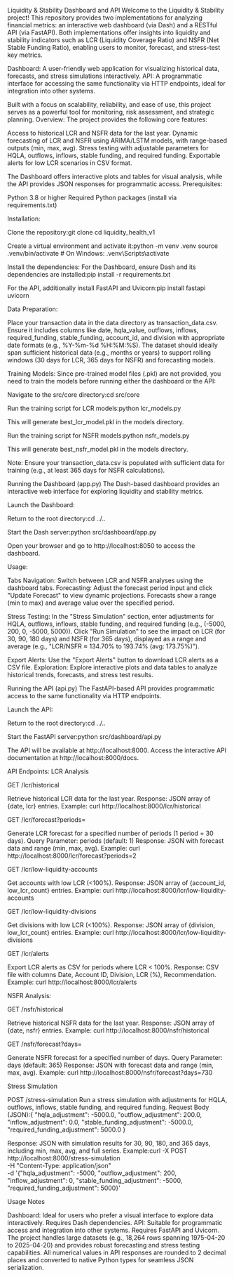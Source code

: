 Liquidity & Stability Dashboard and API
Welcome to the Liquidity & Stability project! This repository provides two implementations for analyzing financial metrics: an interactive web dashboard (via Dash) and a RESTful API (via FastAPI). Both implementations offer insights into liquidity and stability indicators such as LCR (Liquidity Coverage Ratio) and NSFR (Net Stable Funding Ratio), enabling users to monitor, forecast, and stress-test key metrics.

Dashboard: A user-friendly web application for visualizing historical data, forecasts, and stress simulations interactively.
API: A programmatic interface for accessing the same functionality via HTTP endpoints, ideal for integration into other systems.

Built with a focus on scalability, reliability, and ease of use, this project serves as a powerful tool for monitoring, risk assessment, and strategic planning.
Overview:
The project provides the following core features:

Access to historical LCR and NSFR data for the last year.
Dynamic forecasting of LCR and NSFR using ARIMA/LSTM models, with range-based outputs (min, max, avg).
Stress testing with adjustable parameters for HQLA, outflows, inflows, stable funding, and required funding.
Exportable alerts for low LCR scenarios in CSV format.

The Dashboard offers interactive plots and tables for visual analysis, while the API provides JSON responses for programmatic access.
Prerequisites:

Python 3.8 or higher
Required Python packages (install via requirements.txt)

Installation:

Clone the repository:git clone <repository-url>
cd liquidity_health_v1


Create a virtual environment and activate it:python -m venv .venv
source .venv/bin/activate  # On Windows: .venv\Scripts\activate


Install the dependencies:
For the Dashboard, ensure Dash and its dependencies are installed:pip install -r requirements.txt


For the API, additionally install FastAPI and Uvicorn:pip install fastapi uvicorn





Data Preparation:

Place your transaction data in the data directory as transaction_data.csv. Ensure it includes columns like date, hqla_value, outflows, inflows, required_funding, stable_funding, account_id, and division with appropriate date formats (e.g., %Y-%m-%d %H:%M:%S).
The dataset should ideally span sufficient historical data (e.g., months or years) to support rolling windows (30 days for LCR, 365 days for NSFR) and forecasting models.

Training Models:
Since pre-trained model files (.pkl) are not provided, you need to train the models before running either the dashboard or the API:

Navigate to the src/core directory:cd src/core


Run the training script for LCR models:python lcr_models.py


This will generate best_lcr_model.pkl in the models directory.


Run the training script for NSFR models:python nsfr_models.py


This will generate best_nsfr_model.pkl in the models directory.


Note: Ensure your transaction_data.csv is populated with sufficient data for training (e.g., at least 365 days for NSFR calculations).

Running the Dashboard (app.py)
The Dash-based dashboard provides an interactive web interface for exploring liquidity and stability metrics.

Launch the Dashboard:

Return to the root directory:cd ../..


Start the Dash server:python src/dashboard/app.py


Open your browser and go to http://localhost:8050 to access the dashboard.


Usage:

Tabs Navigation: Switch between LCR and NSFR analyses using the dashboard tabs.
Forecasting:
Adjust the forecast period input and click "Update Forecast" to view dynamic projections.
Forecasts show a range (min to max) and average value over the specified period.


Stress Testing:
In the "Stress Simulation" section, enter adjustments for HQLA, outflows, inflows, stable funding, and required funding (e.g., (-5000, 200, 0, -5000, 5000)).
Click "Run Simulation" to see the impact on LCR (for 30, 90, 180 days) and NSFR (for 365 days), displayed as a range and average (e.g., "LCR/NSFR ≈ 134.70% to 193.74% (avg: 173.75%)").


Export Alerts: Use the "Export Alerts" button to download LCR alerts as a CSV file.
Exploration: Explore interactive plots and data tables to analyze historical trends, forecasts, and stress test results.



Running the API (api.py)
The FastAPI-based API provides programmatic access to the same functionality via HTTP endpoints.

Launch the API:

Return to the root directory:cd ../..


Start the FastAPI server:python src/dashboard/api.py


The API will be available at http://localhost:8000. Access the interactive API documentation at http://localhost:8000/docs.


API Endpoints:
LCR Analysis

GET /lcr/historical

Retrieve historical LCR data for the last year.
Response: JSON array of {date, lcr} entries.
Example: curl http://localhost:8000/lcr/historical


GET /lcr/forecast?periods=

Generate LCR forecast for a specified number of periods (1 period = 30 days).
Query Parameter: periods (default: 1)
Response: JSON with forecast data and range (min, max, avg).
Example: curl http://localhost:8000/lcr/forecast?periods=2


GET /lcr/low-liquidity-accounts

Get accounts with low LCR (<100%).
Response: JSON array of {account_id, low_lcr_count} entries.
Example: curl http://localhost:8000/lcr/low-liquidity-accounts


GET /lcr/low-liquidity-divisions

Get divisions with low LCR (<100%).
Response: JSON array of {division, low_lcr_count} entries.
Example: curl http://localhost:8000/lcr/low-liquidity-divisions


GET /lcr/alerts

Export LCR alerts as CSV for periods where LCR < 100%.
Response: CSV file with columns Date, Account ID, Division, LCR (%), Recommendation.
Example: curl http://localhost:8000/lcr/alerts



NSFR Analysis:

GET /nsfr/historical

Retrieve historical NSFR data for the last year.
Response: JSON array of {date, nsfr} entries.
Example: curl http://localhost:8000/nsfr/historical


GET /nsfr/forecast?days=

Generate NSFR forecast for a specified number of days.
Query Parameter: days (default: 365)
Response: JSON with forecast data and range (min, max, avg).
Example: curl http://localhost:8000/nsfr/forecast?days=730



Stress Simulation

POST /stress-simulation
Run a stress simulation with adjustments for HQLA, outflows, inflows, stable funding, and required funding.
Request Body (JSON):{
  "hqla_adjustment": -5000.0,
  "outflow_adjustment": 200.0,
  "inflow_adjustment": 0.0,
  "stable_funding_adjustment": -5000.0,
  "required_funding_adjustment": 5000.0
}


Response: JSON with simulation results for 30, 90, 180, and 365 days, including min, max, avg, and full series.
Example:curl -X POST http://localhost:8000/stress-simulation \
  -H "Content-Type: application/json" \
  -d '{"hqla_adjustment": -5000, "outflow_adjustment": 200, "inflow_adjustment": 0, "stable_funding_adjustment": -5000, "required_funding_adjustment": 5000}'







Usage Notes

Dashboard: Ideal for users who prefer a visual interface to explore data interactively. Requires Dash dependencies.
API: Suitable for programmatic access and integration into other systems. Requires FastAPI and Uvicorn.
The project handles large datasets (e.g., 18,264 rows spanning 1975-04-20 to 2025-04-20) and provides robust forecasting and stress testing capabilities.
All numerical values in API responses are rounded to 2 decimal places and converted to native Python types for seamless JSON serialization.

